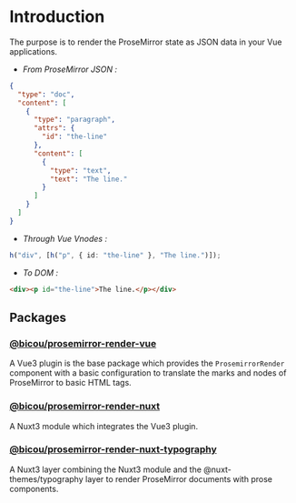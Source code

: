 # Introduction

The purpose is to render the ProseMirror state as JSON data in your Vue applications.

- _From ProseMirror JSON :_

```json
{
  "type": "doc",
  "content": [
    {
      "type": "paragraph",
      "attrs": {
        "id": "the-line"
      },
      "content": [
        {
          "type": "text",
          "text": "The line."
        }
      ]
    }
  ]
}
```

- _Through Vue Vnodes :_

```ts
h("div", [h("p", { id: "the-line" }, "The line.")]);
```

- _To DOM :_

```html
<div><p id="the-line">The line.</p></div>
```

## Packages

### [@bicou/prosemirror-render-vue](./vue-plugin/)

A Vue3 plugin is the base package which provides the `ProsemirrorRender` component
with a basic configuration to translate the marks and nodes of ProseMirror to basic HTML tags.

### [@bicou/prosemirror-render-nuxt](./nuxt-module/)

A Nuxt3 module which integrates the Vue3 plugin.

### [@bicou/prosemirror-render-nuxt-typography](./nuxt-typography-layer/)

A Nuxt3 layer combining the Nuxt3 module and the @nuxt-themes/typography layer 
to render ProseMirror documents with prose components.
